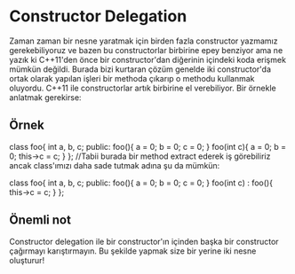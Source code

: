 # Constructor Delegation

Zaman zaman bir nesne yaratmak için birden fazla constructor yazmamız gerekebiliyoruz ve bazen bu constructorlar birbirine epey benziyor ama ne yazık ki C++11'den önce bir constructor'dan diğerinin içindeki koda erişmek mümkün değildi. Burada bizi kurtaran çözüm genelde iki constructor'da ortak olarak yapılan işleri bir methoda çıkarıp o methodu kullanmak oluyordu.
C++11 ile constructorlar artık birbirine el verebiliyor.
Bir örnekle anlatmak gerekirse:

## Örnek

class foo{
    int a, b, c;
public:
    foo(){
        a = 0;
        b = 0;
        c = 0;
    }
    foo(int c){
        a = 0;
        b = 0;
        this->c = c;
    }
};
//Tabii burada bir method extract ederek iş görebiliriz ancak class'ımızı daha sade tutmak adına şu da mümkün:

class foo{
    int a, b, c;
public:
    foo(){
        a = 0;
        b = 0;
        c = 0;
    }
    foo(int c) : foo(){
        this->c = c;
    }
};

## Önemli not

Constructor delegation ile bir constructor'ın içinden başka bir constructor çağırmayı karıştırmayın. Bu şekilde yapmak size bir yerine iki nesne oluşturur!

